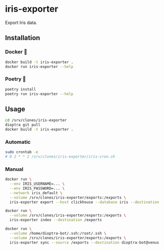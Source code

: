 # iris-exporter

Export Iris data.

## Installation

### Docker 🐳

```bash
docker build -t iris-exporter .
docker run iris-exporter --help
```

### Poetry 🐍

```bash
poetry install
poetry run iris-exporter --help
```

## Usage

```bash
cd /srv/clones/iris-exporter
dioptra git pull
docker build -t iris-exporter .
```

### Automatic

```bash
sudo crontab -e
# 0 2 * * 1 /srv/clones/iris-exporter/iris-cron.sh
```

### Manual

```bash
docker run \
  --env IRIS_USERNAME=... \
  --env IRIS_PASSWORD=... \
  --network iris_default \
  --volume /srv/clones/iris-exporter/exports:/exports \
  iris-exporter export --host clickhouse --database iris --destination /exports --tag mindef.saturday.json
```

```bash
docker run \
  --volume /srv/clones/iris-exporter/exports:/exports \
  iris-exporter index --destination /exports
```

```bash
docker run \
  --volume /home/dioptra-bot/.ssh:/root/.ssh \
  --volume /srv/clones/iris-exporter/exports:/exports \
  iris-exporter sync --source /exports --destination dioptra-bot@venus.planet-lab.eu:/srv/icg-ftp/snapshots_2021
```
